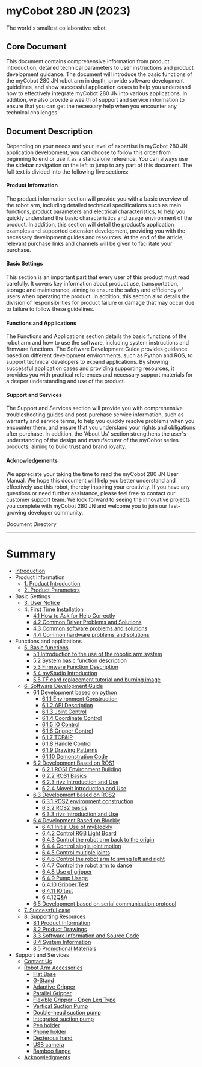 # myCobot 280 JN (2023)
The world's smallest collaborative robot

Core Document
---
This document contains comprehensive information from product introduction, detailed technical parameters to user instructions and product development guidance. The document will introduce the basic functions of the myCobot 280 JN robot arm in depth, provide software development guidelines, and show successful application cases to help you understand how to effectively integrate myCobot 280 JN into various applications. In addition, we also provide a wealth of support and service information to ensure that you can get the necessary help when you encounter any technical challenges.

Document Description
---

Depending on your needs and your level of expertise in myCobot 280 JN application development, you can choose to follow this order from beginning to end or use it as a standalone reference. You can always use the sidebar navigation on the left to jump to any part of this document. The full text is divided into the following five sections:

#### Product Information
The product information section will provide you with a basic overview of the robot arm, including detailed technical specifications such as main functions, product parameters and electrical characteristics, to help you quickly understand the basic characteristics and usage environment of the product. In addition, this section will detail the product's application examples and supported extension development, providing you with the necessary development guides and resources. At the end of the article, relevant purchase links and channels will be given to facilitate your purchase.

#### Basic Settings
This section is an important part that every user of this product must read carefully. It covers key information about product use, transportation, storage and maintenance, aiming to ensure the safety and efficiency of users when operating the product. In addition, this section also details the division of responsibilities for product failure or damage that may occur due to failure to follow these guidelines.

#### Functions and Applications
The Functions and Applications section details the basic functions of the robot arm and how to use the software, including system instructions and firmware functions. The Software Development Guide provides guidance based on different development environments, such as Python and ROS, to support technical developers to expand applications. By showing successful application cases and providing supporting resources, it provides you with practical references and necessary support materials for a deeper understanding and use of the product.

#### Support and Services
The Support and Services section will provide you with comprehensive troubleshooting guides and post-purchase service information, such as warranty and service terms, to help you quickly resolve problems when you encounter them, and ensure that you understand your rights and obligations after purchase. In addition, the 'About Us' section strengthens the user's understanding of the design and manufacturer of the myCobot series products, aiming to build trust and brand loyalty.

#### Acknowledgements
We appreciate your taking the time to read the myCobot 280 JN User Manual. We hope this document will help you better understand and effectively use this robot, thereby inspiring your creativity. If you have any questions or need further assistance, please feel free to contact our customer support team. We look forward to seeing the innovative projects you complete with myCobot 280 JN and welcome you to join our fast-growing developer community.

Document Directory

---
# Summary
* [Introduction](README.md)
* Product Information
   * [1. Product Introduction](1-ProductInformation/1.ProductIntroduction/1-ProductIntroduction.md)
   * [2. Product Parameters](1-ProductInformation/2.ProductParameter/2-ProductParameters.md)
* Basic Settings
   * [3. User Notice](2-BasicSettings/3.UserNotice/3-UserInstructions.md)
   * [4. First Time Installation](2-BasicSettings/4.FirstTimeInstallation/4-FirstTimeInstallation.md)
      * [4.1 How to Ask for Help Correctly](4-SupportAndService/9.Troubleshooting/9.0-how_to_ask.md)
      * [4.2 Common Driver Problems and Solutions](4-SupportAndService/9.Troubleshooting/9.1-driver.md)
      * [4.3 Common software problems and solutions](4-SupportAndService/9.Troubleshooting/9.2-software.md)
      * [4.4 Common hardware problems and solutions](4-SupportAndService/9.Troubleshooting/9.3-hardware.md)
* Functions and applications
   * [5. Basic functions](3-FunctionsAndApplications/5.BasicFunction/README.md)
      * [5.1 Introduction to the use of the robotic arm system](3-FunctionsAndApplications/5.BasicFunction/5.1-Functionlnstruction/README.md)
      * [5.2 System basic function description](3-FunctionsAndApplications/5.BasicFunction/5.2-Softwarelnstructions/3.5.2-SW-detail-description.md)
      * [5.3 Firmware Function Description](3-FunctionsAndApplications/5.BasicFunction/5.3-FirmwareFunctionDescription/3.5.3-HW-description-JN.md)
      * [5.4 myStudio Introduction](3-FunctionsAndApplications/5.BasicFunction/5.2-Softwarelnstructions/README.md)
      * [5.5 TF card replacement tutorial and burning image](3-FunctionsAndApplications/5.BasicFunction/5.4-TFcard/tfcard.md)
   * [6. Software Development Guide](3-FunctionsAndApplications/6.developmentGuide/README.md)
      * [6.1 Development  based on python](3-FunctionsAndApplications/6.developmentGuide/python/README.md)
        * [6.1.1 Environment Construction](3-FunctionsAndApplications/6.developmentGuide/python/1_download.md)
        * [6.1.2 API Description](3-FunctionsAndApplications/6.developmentGuide/python/2_API.md)
        * [6.1.3 Joint Control](3-FunctionsAndApplications/6.developmentGuide/python/3_angle.md)
        * [6.1.4 Coordinate Control](3-FunctionsAndApplications/6.developmentGuide/python/4_coord.md)
        * [6.1.5 IO Control](3-FunctionsAndApplications/6.developmentGuide/python/5_IO.md)
        * [6.1.6 Gripper Control](3-FunctionsAndApplications/6.developmentGuide/python/6_gripper.md)
        * [6.1.7 TCP&IP](3-FunctionsAndApplications/6.developmentGuide/python/7_TCPIP.md)
        * [6.1.8 Handle Control](3-FunctionsAndApplications/6.developmentGuide/python/9_HandleControl.md)
        * [6.1.9 Drawing Patterns](3-FunctionsAndApplications/6.developmentGuide/python/15_280_gcode_draw.md)
        * [6.1.10 Demonstration Code](3-FunctionsAndApplications/6.developmentGuide/python/8_example.md)
      * [6.2 Development  Based on ROS1](3-FunctionsAndApplications/6.developmentGuide/ROS/12.1-ROS1/12.1.1-Introduction.md)
        * [6.2.1 ROS1 Environment Building](3-FunctionsAndApplications/6.developmentGuide/ROS/12.1-ROS1/12.1.2-EnvironmentBuilding.md)
        * [6.2.2 ROS1 Basics](3-FunctionsAndApplications/6.developmentGuide/ROS/12.1-ROS1/12.1.3-ROS_Basics.md)
        * [6.2.3 rivz Introduction and Use](3-FunctionsAndApplications/6.developmentGuide/ROS/12.1-ROS1/12.1.4-rivzIntroductionAndUse/README.md)
        * [6.2.4 Moveit Introduction and Use](3-FunctionsAndApplications/6.developmentGuide/ROS/12.1-ROS1/12.1.5-Moveit/README.md)
      * [6.3 Development  based on ROS2](3-FunctionsAndApplications/6.developmentGuide/ROS/12.2-ROS2/12.2.3-ROS2Introduction.md)
        * [6.3.1 ROS2 environment construction](3-FunctionsAndApplications/6.developmentGuide/ROS/12.2-ROS2/12.2.1-InstallationOfROS2.md)
        * [6.3.2 ROS2 basics](3-FunctionsAndApplications/6.developmentGuide/ROS/12.2-ROS2/12.2.2-BasicTutorial.md)
        * [6.3.3 rivz Introduction and Use](3-FunctionsAndApplications/6.developmentGuide/ROS/12.2-ROS2/12.2.4-rivzIntroductionAndUse/README.md)
      * [6.4 Development  Based on Blockly](3-FunctionsAndApplications/6.developmentGuide/myBlocklyAndUlFlow/myblocklyTutorials/README.md)
        * [6.4.1 Initial Use of myBlockly](3-FunctionsAndApplications/6.developmentGuide/myBlocklyAndUlFlow/myblocklyTutorials/5.1.1-myBlocklyFirstUse.md)
        * [6.4.2 Control RGB Light Board](3-FunctionsAndApplications/6.developmentGuide/myBlocklyAndUlFlow/myblocklyTutorials/5.1.2-ControlRGB.md)
        * [6.4.3 Control the robot arm back to the origin](3-FunctionsAndApplications/6.developmentGuide/myBlocklyAndUlFlow/myblocklyTutorials/5.1.3-ControlRoboticArmBackZero.md)
        * [6.4.4 Control single joint motion](3-FunctionsAndApplications/6.developmentGuide/myBlocklyAndUlFlow/myblocklyTutorials/5.1.4-ControlSingleJoint.md)
        * [6.4.5 Control multiple joints](3-FunctionsAndApplications/6.developmentGuide/myBlocklyAndUlFlow/myblocklyTutorials/5.1.5-ControlSinglesJoint.md)
        * [6.4.6 Control the robot arm to swing left and right](3-FunctionsAndApplications/6.developmentGuide/myBlocklyAndUlFlow/myblocklyTutorials/5.1.6-ControlRoboticSwingLeft&Right.md)
        * [6.4.7 Control the robot arm to dance](3-FunctionsAndApplications/6.developmentGuide/myBlocklyAndUlFlow/myblocklyTutorials/5.1.7-ControlRoboticArmDance.md)
        * [6.4.8 Use of gripper](3-FunctionsAndApplications/6.developmentGuide/myBlocklyAndUlFlow/myblocklyTutorials/5.1.8-GripperUse.md)
        * [6.4.9 Pump Usage](3-FunctionsAndApplications/6.developmentGuide/myBlocklyAndUlFlow/myblocklyTutorials/5.1.9-PumpUse.md)
        * [6.4.10 Gripper Test](3-FunctionsAndApplications/6.developmentGuide/myBlocklyAndUlFlow/myblocklyTutorials/5.13-gripperTest.md)
        * [6.4.11 IO test](3-FunctionsAndApplications/6.developmentGuide/myBlocklyAndUlFlow/myblocklyTutorials/5.14-ioTest.md)
        * [6.4.12Q&A](3-FunctionsAndApplications/6.developmentGuide/myBlocklyAndUlFlow/myblocklyTutorials/5.1.10Q&A.md)
     * [6.5 Development based on serial communication protocol](3-FunctionsAndApplications/6.developmentGuide/CommunicationProtocolPackage/18-communication.md)
   * [7. Successful case](3-FunctionsAndApplications/7.SuccessfulCase/7-SuccessfulCases.md)
   * [8. Supporting Resources](3-FunctionsAndApplications/8.SupportingResources/README.md)
     * [8.1 Product Information](3-FunctionsAndApplications/8.SupportingResources/8.1-ProductInformation/README.md)
     * [8.2 Product Drawings](3-FunctionsAndApplications/8.SupportingResources/8.2-ProductDrawings/README.md)
     * [8.3 Software Information and Source Code](3-FunctionsAndApplications/8.SupportingResources/8.3-SoftwareInformationAndSourceCode/README.md)
     * [8.4 System Information](3-FunctionsAndApplications/8.SupportingResources/8.4-SystemInformation/README.md)
     * [8.5 Promotional Materials](3-FunctionsAndApplications/8.SupportingResources/8.5-PromotionalMaterials/README.md)
* Support and Services
   * [ Contact Us](4-SupportAndService/11.AboutUs/11.AboutUs.md)
   * [Robot Arm Accessories](4-SupportAndService/Accessories/accessories.md)
     * [Flat Base](4-SupportAndService/Accessories/Flatbase.md)
     * [G-Stand](4-SupportAndService/Accessories/Gstands_2.0.md)
     * [Adaptive Gripper](4-SupportAndService/Accessories/AdaptiveGripper.md)
     * [Parallel Gripper](4-SupportAndService/Accessories/ParallelGripper.md)
     * [Flexible Gripper - Open Leg Type](4-SupportAndService/Accessories/flexible_gripper_2.md)
     * [Vertical Suction Pump](4-SupportAndService/Accessories/pump.md)
     * [Double-head suction pump](4-SupportAndService/Accessories/doublepump.md)
     * [Integrated suction pump](4-SupportAndService/Accessories/IntegratedPump.md)
     * [Pen holder](4-SupportAndService/Accessories/penHolder.md)
     * [Phone holder](4-SupportAndService/Accessories/phoneHolder.md)
     * [Dexterous hand](4-SupportAndService/Accessories/Robothand.md)
     * [USB camera](4-SupportAndService/Accessories/USBcamera.md)
     * [Bamboo flange](4-SupportAndService/Accessories/bamboo.md)
   * [ Acknowledgments](5-Acknowledgments/5-Acknowledgments.md)